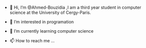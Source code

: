 - 👋 Hi, I’m @Ahmed-Bouzidia ,I am a third year student in computer science at the University of Cergy-Paris. 
- 👀 I’m interested in programation 
- 🌱 I’m currently learning  computer science 

- 📫 How to reach me ...

<!---
Ahmed-Bouzidia/Ahmed-Bouzidia is a ✨ special ✨ repository because its `README.md` 
--->
